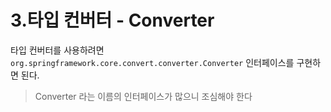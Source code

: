 # 3.타입 컨버터 - Converter

타입 컨버터를 사용하려면 `org.springframework.core.convert.converter.Converter`
인터페이스를 구현하면 된다. 
> Converter 라는 이름의 인터페이스가 많으니 조심해야 한다